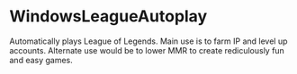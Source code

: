 # WindowsLeagueAutoplay
Automatically plays League of Legends. Main use is to farm IP and level up accounts. Alternate use would be to lower MMR to create rediculously fun and easy games.
